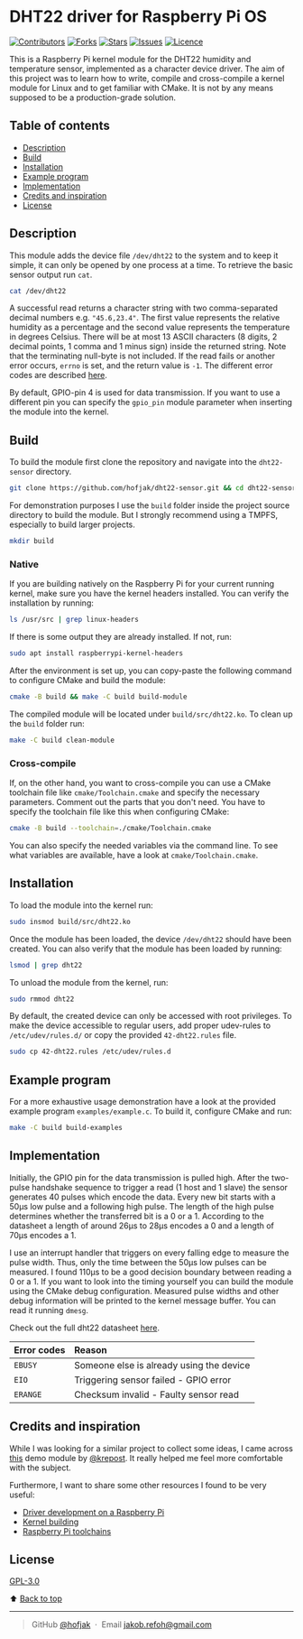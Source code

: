 <a id="Top"></a>

# DHT22 driver for Raspberry Pi OS

[![Contributors](https://img.shields.io/github/contributors/hofjak/dht22-sensor)](https://github.com/hofjak/dht22-sensor)
[![Forks](https://img.shields.io/github/forks/hofjak/dht22-sensor)](https://github.com/hofjak/dht22-sensor)
[![Stars](https://img.shields.io/github/stars/hofjak/dht22-sensor)](https://github.com/hofjak/dht22-sensor)
[![Issues](https://img.shields.io/github/issues/hofjak/dht22-sensor)](https://github.com/hofjak/dht22-sensor)
[![Licence](https://img.shields.io/github/license/hofjak/dht22-sensor)](https://github.com/hofjak/dht22-sensor)



This is a Raspberry Pi kernel module for the DHT22 humidity and temperature sensor, 
implemented as a character device driver. The aim of this project was to learn how to write, 
compile and cross-compile a kernel module for Linux and to get familiar with CMake. 
It is not by any means supposed to be a production-grade solution.



## Table of contents
* [Description](#Description)
* [Build](#Build)
* [Installation](#Installation)
* [Example program](#Example-program)
* [Implementation](#Implementation)
* [Credits and inspiration](#Credits-and-Inspiration)
* [License](#License)



## Description

This module adds the device file `/dev/dht22` to the system and to keep it simple, it can only be opened by one
process at a time. To retrieve the basic sensor output run `cat`.

```bash 
cat /dev/dht22
```

A successful read returns a character string with two comma-separated decimal numbers e.g.
`"45.6,23.4"`. The first value represents the relative humidity as a percentage and the second value represents 
the temperature in degrees Celsius. There will be at most 13 ASCII characters 
(8 digits, 2 decimal points, 1 comma and 1 minus sign) inside the returned string. Note that
the terminating null-byte is not included.
If the read fails or another error occurs, `errno` is set, and the return value is `-1`. The different error codes
are described [here](#Error-codes).

By default, GPIO-pin 4 is used for data transmission. 
If you want to use a different pin you can specify the `gpio_pin` module parameter when inserting the module
into the kernel.



## Build

To build the module first clone the repository and navigate into the 
`dht22-sensor` directory.

```bash
git clone https://github.com/hofjak/dht22-sensor.git && cd dht22-sensor
```

For demonstration purposes I use the `build` folder inside the project source directory to build the module. 
But I strongly recommend using a TMPFS, especially to build larger projects.

```bash
mkdir build
```

### Native

If you are building natively on the Raspberry Pi for your current running kernel, make sure you have the kernel 
headers installed. You can verify the installation by running:

```bash
ls /usr/src | grep linux-headers
```

If there is some output they are already installed. If not, run:

```bash
sudo apt install raspberrypi-kernel-headers
```

After the environment is set up, you can copy-paste the following command to configure CMake and 
build the module:

```bash
cmake -B build && make -C build build-module
```

The compiled module will be located under `build/src/dht22.ko`.
To clean up the `build` folder run:

```bash
make -C build clean-module
```

### Cross-compile

If, on the other hand, you want to cross-compile you can use a
CMake toolchain file like `cmake/Toolchain.cmake` and specify the necessary parameters. 
Comment out the parts that you don't need. 
You have to specify the toolchain file like this when configuring CMake:


```bash
cmake -B build --toolchain=./cmake/Toolchain.cmake
```

You can also specify the needed variables via the command line.
To see what variables are available, have a look at `cmake/Toolchain.cmake`.



## Installation

To load the module into the kernel run:

```bash
sudo insmod build/src/dht22.ko
```
Once the module has been loaded, the device `/dev/dht22` should have been created. 
You can also verify that the module has been loaded by running:

```bash
lsmod | grep dht22
```
To unload the module from the kernel, run:

```bash
sudo rmmod dht22
```

By default, the created device can only be accessed with root privileges.
To make the device accessible to regular users, add proper udev-rules to `/etc/udev/rules.d/` or 
copy the provided `42-dht22.rules` file.

```bash
sudo cp 42-dht22.rules /etc/udev/rules.d
```


## Example program

For a more exhaustive usage demonstration have a look at the provided example program `examples/example.c`.
To build it, configure CMake and run:

```bash
make -C build build-examples
```


## Implementation

Initially, the GPIO pin for the data transmission is pulled high. After the two-pulse handshake sequence to 
trigger a read (1 host and 1 slave) the sensor generates 40 pulses which encode the data. 
Every new bit starts with a 50µs low pulse and a following high pulse. 
The length of the high pulse determines whether the transferred bit is a 0 or a 1. 
According to the datasheet a length of around 26µs to 28µs encodes a 0 and a length of 70µs encodes a 1.

I use an interrupt handler that triggers on every falling edge to measure the pulse width.
Thus, only the time between the 50µs low pulses can be measured. I found 110µs to be a good 
decision boundary between reading a 0 or a 1. If you want to look into the timing yourself you can build 
the module using the CMake debug configuration. Measured pulse widths and other debug information will be 
printed to the kernel message buffer. You can read it running `dmesg`.

Check out the full dht22 datasheet 
[here](https://cdn-shop.adafruit.com/datasheets/Digital+humidity+and+temperature+sensor+AM2302.pdf).

<center> <a id="Error-codes"></a> 

| Error codes | Reason                                      |
| :---------- | :------------------------------------------ |
| `EBUSY`     | Someone else is already using the device    |
| `EIO`       | Triggering sensor failed - GPIO error       |
| `ERANGE`    | Checksum invalid - Faulty sensor read       |

</center>



## Credits and inspiration
While I was looking for a similar project to collect some ideas, I came across 
[this](https://github.com/krepost/dht22) demo module by [@krepost](https://github.com/krepost). 
It really helped me feel more comfortable with the subject.


Furthermore, I want to share some other resources I found to be very useful:
* [Driver development on a Raspberry Pi](https://kokkonisd.github.io/2020/10/24/linux-drivers-rpi)
* [Kernel building](https://suhu0426.github.io/Web/Howto-Install/Xvisor/KernelBuildingForRaspberryPi.html)
* [Raspberry Pi toolchains](https://github.com/abhiTronix/raspberry-pi-cross-compilers)



## License
 
[GPL-3.0](./LICENSE)



⬆️ [Back to top](#Top)

---
> GitHub [@hofjak](https://github.com/hofjak)  &nbsp;&middot;&nbsp;
> Email jakob.refoh@gmail.com
